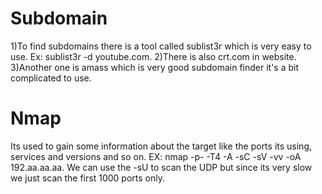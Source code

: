 # Subdomain 
1)To find subdomains there is  a tool called sublist3r which is very easy to use.
Ex: sublist3r -d youtube.com.
2)There is also crt.com in website.
3)Another one is amass which is very good subdomain finder it's a bit complicated to use.
# Nmap
Its used to gain some information about the target like the ports its using, services and versions and so on.
EX: nmap -p- -T4 -A -sC -sV -vv -oA 192.aa.aa.aa.
We can use the -sU to scan the UDP but since its very slow we just scan the first 1000 ports  only.
